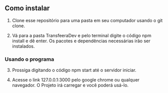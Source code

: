 ## Como instalar

1) Clone esse repositório para uma pasta em seu computador usando o git clone.

2) Vá para a pasta TransfeeraDev e pelo terminal digite o código npm install e dê enter. Os pacotes e dependências necessárias irão ser instalados.

### Usando o programa

3) Prossiga digitando o código npm start até o servidor iniciar.

4) Acesse o link 127.0.0.1:3000 pelo google chrome ou qualquer navegador. O Projeto irá carregar e você poderá usá-lo.




